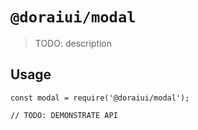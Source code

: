 # `@doraiui/modal`

> TODO: description

## Usage

```
const modal = require('@doraiui/modal');

// TODO: DEMONSTRATE API
```
